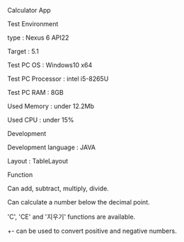 Calculator App

Test Environment 

type : Nexus 6 API22

Target : 5.1

Test PC OS : Windows10 x64

Test PC Processor : intel i5-8265U

Test PC RAM : 8GB

Used Memory : under 12.2Mb

Used CPU : under 15%

Development

Development language : JAVA

Layout : TableLayout

Function

Can add, subtract, multiply, divide.

Can calculate a number below the decimal point.

'C', 'CE' and '지우기' functions are available.

+- can be used to convert positive and negative numbers.

